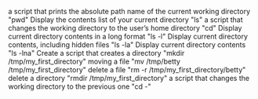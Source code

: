 a script that prints the absolute path name of the current working directory "pwd"
 Display the contents list of your current directory "ls"
 a script that changes the working directory to the user’s home directory "cd"
 Display current directory contents in a long format "ls -l"
 Display current directory contents, including hidden files "ls -la"
 Display current directory contents "ls -lna"
 Create a script that creates a directory "mkdir /tmp/my_first_directory"
 moving a file "mv /tmp/betty /tmp/my_first_directory"
 delete a file "rm -r /tmp/my_first_directory/betty"
 delete a directory "rmdir /tmp/my_first_directory"
 a script that changes the working directory to the previous one "cd -"
 
 
  
 
 


 